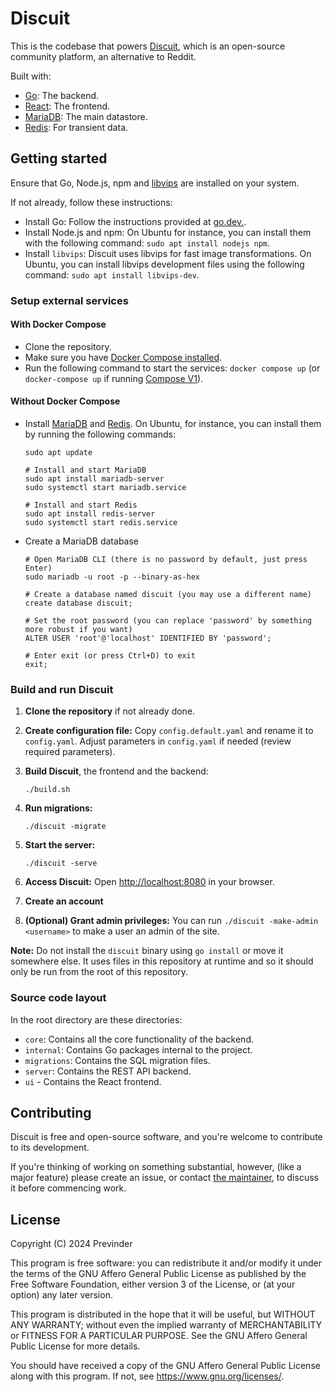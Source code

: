 # Discuit

This is the codebase that powers [Discuit](https://discuit.net), which is an
open-source community platform, an alternative to Reddit.

Built with:

- [Go](https://go.dev): The backend.
- [React](https://react.dev/): The frontend.
- [MariaDB](https://en.wikipedia.org/wiki/MariaDB): The main datastore.
- [Redis](https://redis.io/): For transient data.

## Getting started

Ensure that Go, Node.js, npm and [libvips](https://github.com/libvips/libvips) are installed on your system.

If not already, follow these instructions:

- Install Go: Follow the instructions provided at [go.dev.](https://go.dev/doc/install).
- Install Node.js and npm: On Ubuntu for instance, you can install them with the following command: `sudo apt install nodejs npm`.
- Install `libvips`: Discuit uses libvips for fast image transformations.
  On Ubuntu, you can install libvips development files using the following command: `sudo apt install libvips-dev`.

### Setup external services

#### With Docker Compose

- Clone the repository.
- Make sure you have [Docker Compose installed](https://docs.docker.com/compose/install/).
- Run the following command to start the services:
  `docker compose up` (or `docker-compose up` if running [Compose V1](https://docs.docker.com/compose/migrate/)).

#### Without Docker Compose

- Install [MariaDB](https://mariadb.com/kb/en/getting-installing-and-upgrading-mariadb/) and [Redis](https://redis.io/docs/install/install-redis/).
  On Ubuntu, for instance, you can install them by running the following commands:

  ```shell
  sudo apt update

  # Install and start MariaDB
  sudo apt install mariadb-server
  sudo systemctl start mariadb.service

  # Install and start Redis
  sudo apt install redis-server
  sudo systemctl start redis.service
  ```

- Create a MariaDB database

  ```shell
  # Open MariaDB CLI (there is no password by default, just press Enter)
  sudo mariadb -u root -p --binary-as-hex

  # Create a database named discuit (you may use a different name)
  create database discuit;

  # Set the root password (you can replace 'password' by something more robust if you want)
  ALTER USER 'root'@'localhost' IDENTIFIED BY 'password';

  # Enter exit (or press Ctrl+D) to exit
  exit;
  ```

### Build and run Discuit

1. **Clone the repository** if not already done.

2. **Create configuration file:** Copy `config.default.yaml` and rename it to `config.yaml`.
   Adjust parameters in `config.yaml` if needed (review required parameters).

3. **Build Discuit**, the frontend and the backend:

   ```shell
   ./build.sh
   ```

4. **Run migrations:**

   ```shell
   ./discuit -migrate
   ```

5. **Start the server:**

   ```shell
   ./discuit -serve
   ```

6. **Access Discuit:** Open [http://localhost:8080](http://localhost:8080) in your browser.

7. **Create an account**

8. **(Optional) Grant admin privileges:** You can run `./discuit -make-admin <username>` to make a user an admin of the site.

**Note:** Do not install the `discuit` binary using `go install` or move it somewhere
else. It uses files in this repository at runtime and so it should only be run
from the root of this repository.

### Source code layout

In the root directory are these directories:

- `core`: Contains all the core functionality of the backend.
- `internal`: Contains Go packages internal to the project.
- `migrations`: Contains the SQL migration files.
- `server`: Contains the REST API backend.
- `ui` - Contains the React frontend.

## Contributing

Discuit is free and open-source software, and you're welcome to contribute to
its development.

If you're thinking of working on something substantial, however, (like a major
feature) please create an issue, or contact [the
maintainer](https://discuit.net/@previnder), to discuss it before commencing
work.

## License

Copyright (C) 2024 Previnder

This program is free software: you can redistribute it and/or modify it under
the terms of the GNU Affero General Public License as published by the Free
Software Foundation, either version 3 of the License, or (at your option) any
later version.

This program is distributed in the hope that it will be useful, but WITHOUT ANY
WARRANTY; without even the implied warranty of MERCHANTABILITY or FITNESS FOR A
PARTICULAR PURPOSE. See the GNU Affero General Public License for more details.

You should have received a copy of the GNU Affero General Public License along
with this program. If not, see <https://www.gnu.org/licenses/>.
